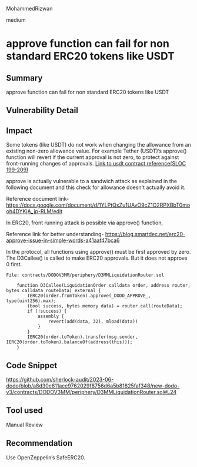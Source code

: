 MohammedRizwan

medium

# approve function can fail for non standard ERC20 tokens like USDT

## Summary
approve function can fail for non standard ERC20 tokens like USDT

## Vulnerability Detail
## Impact
Some tokens (like USDT) do not work when changing the allowance from an existing non-zero allowance value. For example Tether (USDT)’s approve() function will revert if the current approval is not zero, to protect against front-running changes of approvals. [Link to usdt contract reference(SLOC 199-209)](https://etherscan.io/address/0xdac17f958d2ee523a2206206994597c13d831ec7#code)

approve is actually vulnerable to a sandwich attack as explained in the following document and this check for allowance doesn't actually avoid it.

Reference document link- https://docs.google.com/document/d/1YLPtQxZu1UAvO9cZ1O2RPXBbT0mooh4DYKjA_jp-RLM/edit

In ERC20, front running attack is possible via approve() function,

Reference link for better understanding- https://blog.smartdec.net/erc20-approve-issue-in-simple-words-a41aaf47bca6

In the protocol, all functions using approve() must be first approved by zero. The D3Callee() is called to make ERC20 approvals. But it does not approve 0 first.

```solidity
File: contracts/DODOV3MM/periphery/D3MMLiquidationRouter.sol

    function D3Callee(LiquidationOrder calldata order, address router, bytes calldata routeData) external {
        IERC20(order.fromToken).approve(_DODO_APPROVE_, type(uint256).max);
        (bool success, bytes memory data) = router.call(routeData);
        if (!success) {
            assembly {
                revert(add(data, 32), mload(data))
            }
        }
        IERC20(order.toToken).transfer(msg.sender, IERC20(order.toToken).balanceOf(address(this)));
    }
```

## Code Snippet
https://github.com/sherlock-audit/2023-06-dodo/blob/a8d30e611acc9762029f8756d6a5b81825faf348/new-dodo-v3/contracts/DODOV3MM/periphery/D3MMLiquidationRouter.sol#L24

## Tool used
Manual Review

## Recommendation
Use OpenZeppelin’s SafeERC20.


